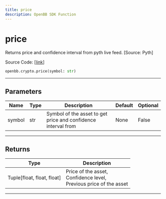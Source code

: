 ```yaml
---
title: price
description: OpenBB SDK Function
---
```


# price

Returns price and confidence interval from pyth live feed. [Source: Pyth]

Source Code: [[link](https://github.com/OpenBB-finance/OpenBBTerminal/tree/main/openbb_terminal/cryptocurrency/pyth_model.py#L78)]

```python
openbb.crypto.price(symbol: str)
```

---

## Parameters

| Name | Type | Description | Default | Optional |
| ---- | ---- | ----------- | ------- | -------- |
| symbol | str | Symbol of the asset to get price and confidence interval from | None | False |


---

## Returns

| Type | Description |
| ---- | ----------- |
| Tuple[float, float, float] | Price of the asset,<br/>Confidence level,<br/>Previous price of the asset |
---

